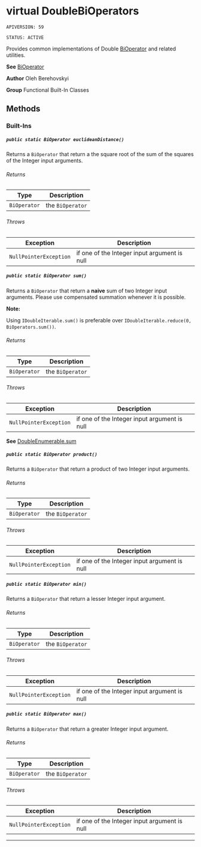 # virtual DoubleBiOperators

`APIVERSION: 59`

`STATUS: ACTIVE`

Provides common implementations of Double [BiOperator](/docs/Functional-Abstract-Classes/BiOperator.md)
and related utilities.


**See** [BiOperator](/docs/Functional-Abstract-Classes/BiOperator.md)


**Author** Oleh Berehovskyi


**Group** Functional Built-In Classes

## Methods
### Built-Ins
##### `public static BiOperator euclideanDistance()`

Returns a `BiOperator` that return a the square root of the sum of the squares of the Integer input arguments.

###### Returns

|Type|Description|
|---|---|
|`BiOperator`|the `BiOperator`|

###### Throws

|Exception|Description|
|---|---|
|`NullPointerException`|if one of the Integer input argument is null|

##### `public static BiOperator sum()`

Returns a `BiOperator` that return a <strong>naive</strong> sum of two Integer input arguments. Please use compensated summation whenever it is possible. <p><strong>Note: </strong></p> <p>Using `IDoubleIterable.sum()` is preferable over `IDoubleIterable.reduce(0, BiOperators.sum())`.</p>

###### Returns

|Type|Description|
|---|---|
|`BiOperator`|the `BiOperator`|

###### Throws

|Exception|Description|
|---|---|
|`NullPointerException`|if one of the Integer input argument is null|


**See** [DoubleEnumerable.sum](DoubleEnumerable.sum)

##### `public static BiOperator product()`

Returns a `BiOperator` that return a product of two Integer input arguments.

###### Returns

|Type|Description|
|---|---|
|`BiOperator`|the `BiOperator`|

###### Throws

|Exception|Description|
|---|---|
|`NullPointerException`|if one of the Integer input argument is null|

##### `public static BiOperator min()`

Returns a `BiOperator` that return a lesser Integer input argument.

###### Returns

|Type|Description|
|---|---|
|`BiOperator`|the `BiOperator`|

###### Throws

|Exception|Description|
|---|---|
|`NullPointerException`|if one of the Integer input argument is null|

##### `public static BiOperator max()`

Returns a `BiOperator` that return a greater Integer input argument.

###### Returns

|Type|Description|
|---|---|
|`BiOperator`|the `BiOperator`|

###### Throws

|Exception|Description|
|---|---|
|`NullPointerException`|if one of the Integer input argument is null|

---
